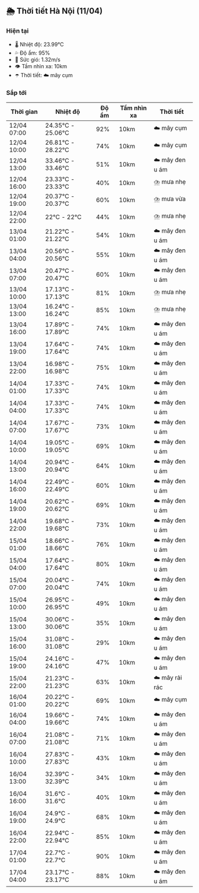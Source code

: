 ## 🌦️ Thời tiết Hà Nội (11/04)

### Hiện tại

- 🌡️ Nhiệt độ: 23.99℃
- 💦 Độ ẩm: 95%
- 💨 Sức gió: 1.32m/s
- 👁️ Tầm nhìn xa: 10km
- ☂️ Thời tiết: ☁️ mây cụm

### Sắp tới

| Thời gian | Nhiệt độ | Độ ẩm | Tầm nhìn xa | Thời tiết |
| --- | --- | --- | --- | --- |
| 12/04 07:00 | 24.35℃ - 25.06℃ | 92% | 10km | ☁️ mây cụm |
| 12/04 10:00 | 26.81℃ - 28.22℃ | 74% | 10km | ☁️ mây cụm |
| 12/04 13:00 | 33.46℃ - 33.46℃ | 51% | 10km | ☁️ mây đen u ám |
| 12/04 16:00 | 23.33℃ - 23.33℃ | 40% | 10km | ⛈️ mưa nhẹ |
| 12/04 19:00 | 20.37℃ - 20.37℃ | 60% | 10km | ⛈️ mưa vừa |
| 12/04 22:00 | 22℃ - 22℃ | 44% | 10km | ⛈️ mưa nhẹ |
| 13/04 01:00 | 21.22℃ - 21.22℃ | 54% | 10km | ☁️ mây đen u ám |
| 13/04 04:00 | 20.56℃ - 20.56℃ | 55% | 10km | ☁️ mây đen u ám |
| 13/04 07:00 | 20.47℃ - 20.47℃ | 60% | 10km | ☁️ mây đen u ám |
| 13/04 10:00 | 17.13℃ - 17.13℃ | 81% | 10km | ⛈️ mưa nhẹ |
| 13/04 13:00 | 16.24℃ - 16.24℃ | 85% | 10km | ⛈️ mưa nhẹ |
| 13/04 16:00 | 17.89℃ - 17.89℃ | 74% | 10km | ☁️ mây đen u ám |
| 13/04 19:00 | 17.64℃ - 17.64℃ | 74% | 10km | ☁️ mây đen u ám |
| 13/04 22:00 | 16.98℃ - 16.98℃ | 75% | 10km | ☁️ mây đen u ám |
| 14/04 01:00 | 17.33℃ - 17.33℃ | 74% | 10km | ☁️ mây đen u ám |
| 14/04 04:00 | 17.33℃ - 17.33℃ | 74% | 10km | ☁️ mây đen u ám |
| 14/04 07:00 | 17.67℃ - 17.67℃ | 73% | 10km | ☁️ mây đen u ám |
| 14/04 10:00 | 19.05℃ - 19.05℃ | 69% | 10km | ☁️ mây đen u ám |
| 14/04 13:00 | 20.94℃ - 20.94℃ | 64% | 10km | ☁️ mây đen u ám |
| 14/04 16:00 | 22.49℃ - 22.49℃ | 60% | 10km | ☁️ mây đen u ám |
| 14/04 19:00 | 20.62℃ - 20.62℃ | 69% | 10km | ☁️ mây đen u ám |
| 14/04 22:00 | 19.68℃ - 19.68℃ | 73% | 10km | ☁️ mây đen u ám |
| 15/04 01:00 | 18.66℃ - 18.66℃ | 76% | 10km | ☁️ mây đen u ám |
| 15/04 04:00 | 17.64℃ - 17.64℃ | 80% | 10km | ☁️ mây đen u ám |
| 15/04 07:00 | 20.04℃ - 20.04℃ | 74% | 10km | ☁️ mây đen u ám |
| 15/04 10:00 | 26.95℃ - 26.95℃ | 49% | 10km | ☁️ mây đen u ám |
| 15/04 13:00 | 30.06℃ - 30.06℃ | 35% | 10km | ☁️ mây đen u ám |
| 15/04 16:00 | 31.08℃ - 31.08℃ | 29% | 10km | ☁️ mây đen u ám |
| 15/04 19:00 | 24.16℃ - 24.16℃ | 47% | 10km | ☁️ mây đen u ám |
| 15/04 22:00 | 21.23℃ - 21.23℃ | 63% | 10km | ☁️ mây rải rác |
| 16/04 01:00 | 20.22℃ - 20.22℃ | 69% | 10km | ☁️ mây cụm |
| 16/04 04:00 | 19.66℃ - 19.66℃ | 74% | 10km | ☁️ mây đen u ám |
| 16/04 07:00 | 21.08℃ - 21.08℃ | 71% | 10km | ☁️ mây đen u ám |
| 16/04 10:00 | 27.83℃ - 27.83℃ | 43% | 10km | ☁️ mây đen u ám |
| 16/04 13:00 | 32.39℃ - 32.39℃ | 34% | 10km | ☁️ mây đen u ám |
| 16/04 16:00 | 31.6℃ - 31.6℃ | 40% | 10km | ☁️ mây đen u ám |
| 16/04 19:00 | 24.9℃ - 24.9℃ | 68% | 10km | ☁️ mây đen u ám |
| 16/04 22:00 | 22.94℃ - 22.94℃ | 85% | 10km | ☁️ mây đen u ám |
| 17/04 01:00 | 22.7℃ - 22.7℃ | 90% | 10km | ☁️ mây đen u ám |
| 17/04 04:00 | 23.17℃ - 23.17℃ | 88% | 10km | ☁️ mây đen u ám |
